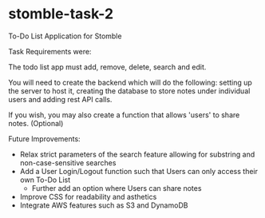# stomble-task-2
To-Do List Application for Stomble

Task Requirements were:

The todo list app must add, remove, delete, search and edit.

You will need to create the backend which will do the following: setting up the server to host it, creating the database to store notes under individual users and adding rest API calls. 

If you wish, you may also create a function that allows 'users' to share notes. (Optional)

Future Improvements:
- Relax strict parameters of the search feature allowing for substring and non-case-sensitive searches
- Add a User Login/Logout function such that Users can only access their own To-Do List
	- Further add an option where Users can share notes
- Improve CSS for readability and asthetics
- Integrate AWS features such as S3 and DynamoDB